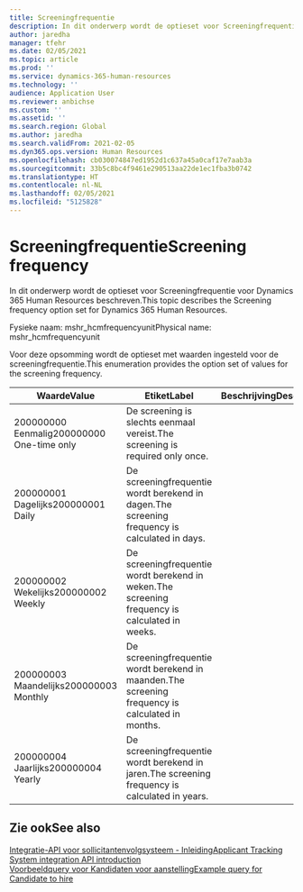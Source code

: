 ```yaml
---
title: Screeningfrequentie
description: In dit onderwerp wordt de optieset voor Screeningfrequentie voor Dynamics 365 Human Resources beschreven.
author: jaredha
manager: tfehr
ms.date: 02/05/2021
ms.topic: article
ms.prod: ''
ms.service: dynamics-365-human-resources
ms.technology: ''
audience: Application User
ms.reviewer: anbichse
ms.custom: ''
ms.assetid: ''
ms.search.region: Global
ms.author: jaredha
ms.search.validFrom: 2021-02-05
ms.dyn365.ops.version: Human Resources
ms.openlocfilehash: cb030074847ed1952d1c637a45a0caf17e7aab3a
ms.sourcegitcommit: 33b5c8bc4f9461e290513aa22de1ec1fba3b0742
ms.translationtype: HT
ms.contentlocale: nl-NL
ms.lasthandoff: 02/05/2021
ms.locfileid: "5125828"
---
```

# <a name="screening-frequency"></a><span data-ttu-id="a1f58-103">Screeningfrequentie</span><span class="sxs-lookup"><span data-stu-id="a1f58-103">Screening frequency</span></span>

<span data-ttu-id="a1f58-104">In dit onderwerp wordt de optieset voor Screeningfrequentie voor Dynamics 365 Human Resources beschreven.</span><span class="sxs-lookup"><span data-stu-id="a1f58-104">This topic describes the Screening frequency option set for Dynamics 365 Human Resources.</span></span>

<span data-ttu-id="a1f58-105">Fysieke naam: mshr_hcmfrequencyunit</span><span class="sxs-lookup"><span data-stu-id="a1f58-105">Physical name: mshr_hcmfrequencyunit</span></span>

<span data-ttu-id="a1f58-106">Voor deze opsomming wordt de optieset met waarden ingesteld voor de screeningfrequentie.</span><span class="sxs-lookup"><span data-stu-id="a1f58-106">This enumeration provides the option set of values for the screening frequency.</span></span> 

| <span data-ttu-id="a1f58-107">Waarde</span><span class="sxs-lookup"><span data-stu-id="a1f58-107">Value</span></span> | <span data-ttu-id="a1f58-108">Etiket</span><span class="sxs-lookup"><span data-stu-id="a1f58-108">Label</span></span> | <span data-ttu-id="a1f58-109">Beschrijving</span><span class="sxs-lookup"><span data-stu-id="a1f58-109">Description</span></span> |
| --- | --- | --- |
| <span data-ttu-id="a1f58-110">200000000 Eenmalig</span><span class="sxs-lookup"><span data-stu-id="a1f58-110">200000000 One-time only</span></span> | <span data-ttu-id="a1f58-111">De screening is slechts eenmaal vereist.</span><span class="sxs-lookup"><span data-stu-id="a1f58-111">The screening is required only once.</span></span> |
| <span data-ttu-id="a1f58-112">200000001 Dagelijks</span><span class="sxs-lookup"><span data-stu-id="a1f58-112">200000001 Daily</span></span> | <span data-ttu-id="a1f58-113">De screeningfrequentie wordt berekend in dagen.</span><span class="sxs-lookup"><span data-stu-id="a1f58-113">The screening frequency is calculated in days.</span></span> |
| <span data-ttu-id="a1f58-114">200000002 Wekelijks</span><span class="sxs-lookup"><span data-stu-id="a1f58-114">200000002 Weekly</span></span> | <span data-ttu-id="a1f58-115">De screeningfrequentie wordt berekend in weken.</span><span class="sxs-lookup"><span data-stu-id="a1f58-115">The screening frequency is calculated in weeks.</span></span> |
| <span data-ttu-id="a1f58-116">200000003 Maandelijks</span><span class="sxs-lookup"><span data-stu-id="a1f58-116">200000003 Monthly</span></span> | <span data-ttu-id="a1f58-117">De screeningfrequentie wordt berekend in maanden.</span><span class="sxs-lookup"><span data-stu-id="a1f58-117">The screening frequency is calculated in months.</span></span> |
| <span data-ttu-id="a1f58-118">200000004 Jaarlijks</span><span class="sxs-lookup"><span data-stu-id="a1f58-118">200000004 Yearly</span></span> | <span data-ttu-id="a1f58-119">De screeningfrequentie wordt berekend in jaren.</span><span class="sxs-lookup"><span data-stu-id="a1f58-119">The screening frequency is calculated in years.</span></span> |

## <a name="see-also"></a><span data-ttu-id="a1f58-120">Zie ook</span><span class="sxs-lookup"><span data-stu-id="a1f58-120">See also</span></span>

[<span data-ttu-id="a1f58-121">Integratie-API voor sollicitantenvolgsysteem - Inleiding</span><span class="sxs-lookup"><span data-stu-id="a1f58-121">Applicant Tracking System integration API introduction</span></span>](hr-admin-integration-ats-api-introduction.md)<br>
[<span data-ttu-id="a1f58-122">Voorbeeldquery voor Kandidaten voor aanstelling</span><span class="sxs-lookup"><span data-stu-id="a1f58-122">Example query for Candidate to hire</span></span>](hr-admin-integration-ats-api-candidate-to-hire-example-query.md)

